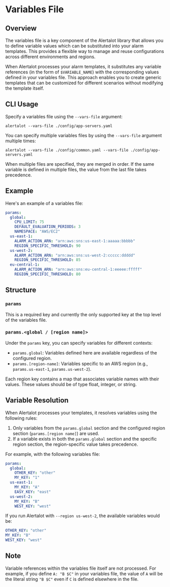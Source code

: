 # Variables File

## Overview

The variables file is a key component of the Alertalot library that allows you to define variable values which can be substituted into your alarm templates. This provides a flexible way to manage and reuse configurations across different environments and regions.

When Alertalot processes your alarm templates, it substitutes any variable references (in the form of `$VARIABLE_NAME`) with the corresponding values defined in your variables file. This approach enables you to create generic templates that can be customized for different scenarios without modifying the template itself.

## CLI Usage

Specify a variables file using the `--vars-file` argument:

```
alertalot --vars-file ./config/app-servers.yaml
```

You can specify multiple variables files by using the `--vars-file` argument multiple times:

```
alertalot --vars-file ./config/common.yaml --vars-file ./config/app-servers.yaml
```

When multiple files are specified, they are merged in order. If the same variable is defined in multiple files, the value from the last file takes precedence.

## Example

Here's an example of a variables file:

```yaml
params:
  global:
    CPU_LIMIT: 75
    DEFAULT_EVALUATION_PERIODS: 3
    NAMESPACE: "AWS/EC2"
  us-east-1:
    ALARM_ACTION_ARN: "arn:aws:sns:us-east-1:aaaaa:bbbbb"
    REGION_SPECIFIC_THRESHOLD: 90
  us-west-2:
    ALARM_ACTION_ARN: "arn:aws:sns:us-west-2:ccccc:ddddd"
    REGION_SPECIFIC_THRESHOLD: 85
  eu-central-1:
    ALARM_ACTION_ARN: "arn:aws:sns:eu-central-1:eeeee:fffff"
    REGION_SPECIFIC_THRESHOLD: 80
```

## Structure

### `params`

This is a required key and currently the only supported key at the top level of the variables file.

### `params.<global / [region name]>`

Under the `params` key, you can specify variables for different contexts:

- `params.global`: Variables defined here are available regardless of the configured region.
- `params.[region-name]`: Variables specific to an AWS region (e.g., `params.us-east-1`, `params.us-west-2`).

Each region key contains a map that associates variable names with their values. These values should be of type float, integer, or string.

## Variable Resolution

When Alertalot processes your templates, it resolves variables using the following rules:

1. Only variables from the `params.global` section and the configured region section (`params.[region name]`) are used.
2. If a variable exists in both the `params.global` section and the specific region section, the region-specific value takes precedence.

For example, with the following variables file:

```yaml
params:
  global:
    OTHER_KEY: "other"
    MY_KEY: "1"
  us-east-1:
    MY_KEY: "A"
    EASY_KEY: "east"
  us-west-2:
    MY_KEY: "B"
    WEST_KEY: "west"
```

If you run Alertalot with `--region us-west-2`, the available variables would be:

```yaml
OTHER_KEY: "other"
MY_KEY: "B"
WEST_KEY: "west"
```

## Note

Variable references within the variables file itself are not processed. For example, if you define `A: "B $C"` in your variables file, the value of `A` will be the literal string `"B $C"` even if `C` is defined elsewhere in the file.